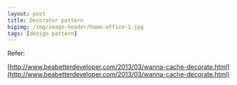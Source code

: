 ```yaml
---
layout: post
title: Decorator pattern
bigimg: /img/image-header/home-office-1.jpg
tags: [design pattern]
---
```






Refer:

[http://www.beabetterdeveloper.com/2013/03/wanna-cache-decorate.html](http://www.beabetterdeveloper.com/2013/03/wanna-cache-decorate.html)
